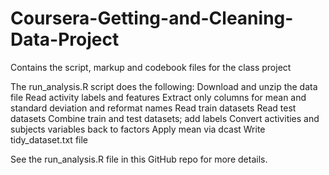 # Coursera-Getting-and-Cleaning-Data-Project
Contains the script, markup and codebook files for the class project

The run_analysis.R script does the following:
Download and unzip the data file
Read activity labels and features
Extract only columns for mean and standard deviation and reformat names
Read train datasets
Read test datasets
Combine train and test datasets; add labels
Convert activities and subjects variables back to factors
Apply mean via dcast
Write tidy_dataset.txt file


See the run_analysis.R file in this GitHub repo for more details.
